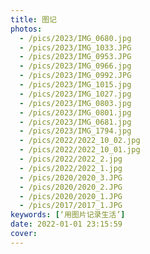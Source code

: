 ```yaml
---
title: 图记
photos:
  - /pics/2023/IMG_0680.jpg
  - /pics/2023/IMG_1033.JPG
  - /pics/2023/IMG_0953.JPG
  - /pics/2023/IMG_0966.jpg
  - /pics/2023/IMG_0992.JPG
  - /pics/2023/IMG_1015.jpg
  - /pics/2023/IMG_1027.jpg
  - /pics/2023/IMG_0803.jpg
  - /pics/2023/IMG_0801.jpg
  - /pics/2023/IMG_0681.jpg
  - /pics/2023/IMG_1794.jpg
  - /pics/2022/2022_10_02.jpg
  - /pics/2022/2022_10_01.jpg
  - /pics/2022/2022_2.jpg
  - /pics/2022/2022_1.jpg
  - /pics/2020/2020_3.JPG
  - /pics/2020/2020_2.JPG
  - /pics/2020/2020_1.JPG
  - /pics/2017/2017_1.JPG
keywords: [‘用图片记录生活’]
date: 2022-01-01 23:15:59
cover:
---
```

